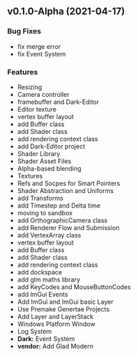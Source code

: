 
<a name="v0.1.0-Alpha"></a>
## v0.1.0-Alpha (2021-04-17)

### Bug Fixes

* fix merge error
* fix Event System

### Features

* Resizing
* Camera controller
* framebuffer and Dark-Editor
* Editor texture
* vertex buffer layout
* add Buffer class
* add Shader class
* add rendering context class
* add Dark-Editor project
* Shader Library
* Shader Asset Files
* Alpha-based blending
* Textures
* Refs and Socpes for Smart Pointers
* Shader Abstraction and Uniforms
* add Transforms
* add Timestep and Delta time
* moving to sandbox
* add OrthographicCamera class
* add Renderer Flow and Submission
* add VertexArray class
* vertex buffer layout
* add Buffer class
* add Shader class
* add rendering context class
* add dockspace
* add glm maths library
* add KeyCodes and MouseButtonCodes
* add ImGui Events
* Add ImGui and ImGui basic Layer
* Use Premake Genertae Projects
* Add Layer and LayerStack
* Windows Platform Window
* Log System
* **Dark:** Event System
* **vendor:** Add Glad Modern

